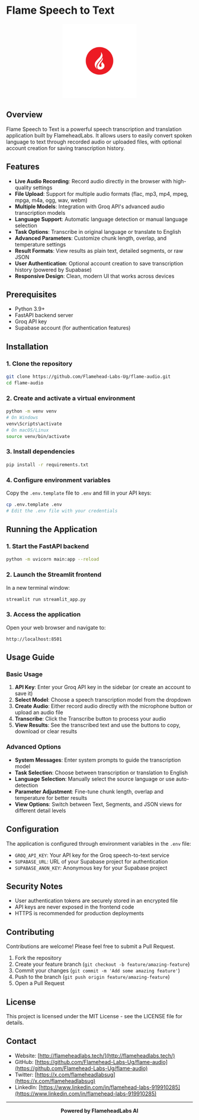 # Flame Speech to Text

<p align="center">
  <img src="logos/flame logo.jpg" alt="Flame Speech to Text Logo" width="200"/>
</p>

## Overview

Flame Speech to Text is a powerful speech transcription and translation application built by FlameheadLabs. It allows users to easily convert spoken language to text through recorded audio or uploaded files, with optional account creation for saving transcription history.

## Features

- **Live Audio Recording**: Record audio directly in the browser with high-quality settings
- **File Upload**: Support for multiple audio formats (flac, mp3, mp4, mpeg, mpga, m4a, ogg, wav, webm)
- **Multiple Models**: Integration with Groq API's advanced audio transcription models
- **Language Support**: Automatic language detection or manual language selection
- **Task Options**: Transcribe in original language or translate to English
- **Advanced Parameters**: Customize chunk length, overlap, and temperature settings
- **Result Formats**: View results as plain text, detailed segments, or raw JSON
- **User Authentication**: Optional account creation to save transcription history (powered by Supabase)
- **Responsive Design**: Clean, modern UI that works across devices

## Prerequisites

- Python 3.9+ 
- FastAPI backend server
- Groq API key
- Supabase account (for authentication features)

## Installation

### 1. Clone the repository

```bash
git clone https://github.com/Flamehead-Labs-Ug/flame-audio.git
cd flame-audio
```

### 2. Create and activate a virtual environment

```bash
python -m venv venv
# On Windows
venv\Scripts\activate
# On macOS/Linux
source venv/bin/activate
```

### 3. Install dependencies

```bash
pip install -r requirements.txt
```

### 4. Configure environment variables

Copy the `.env.template` file to `.env` and fill in your API keys:

```bash
cp .env.template .env
# Edit the .env file with your credentials
```

## Running the Application

### 1. Start the FastAPI backend

```bash
python -m uvicorn main:app --reload
```

### 2. Launch the Streamlit frontend

In a new terminal window:

```bash
streamlit run streamlit_app.py
```

### 3. Access the application

Open your web browser and navigate to:
```
http://localhost:8501
```

## Usage Guide

### Basic Usage

1. **API Key**: Enter your Groq API key in the sidebar (or create an account to save it)
2. **Select Model**: Choose a speech transcription model from the dropdown
3. **Create Audio**: Either record audio directly with the microphone button or upload an audio file
4. **Transcribe**: Click the Transcribe button to process your audio
5. **View Results**: See the transcribed text and use the buttons to copy, download or clear results

### Advanced Options

- **System Messages**: Enter system prompts to guide the transcription model
- **Task Selection**: Choose between transcription or translation to English
- **Language Selection**: Manually select the source language or use auto-detection
- **Parameter Adjustment**: Fine-tune chunk length, overlap and temperature for better results
- **View Options**: Switch between Text, Segments, and JSON views for different detail levels

## Configuration

The application is configured through environment variables in the `.env` file:

- `GROQ_API_KEY`: Your API key for the Groq speech-to-text service
- `SUPABASE_URL`: URL of your Supabase project for authentication
- `SUPABASE_ANON_KEY`: Anonymous key for your Supabase project

## Security Notes

- User authentication tokens are securely stored in an encrypted file
- API keys are never exposed in the frontend code
- HTTPS is recommended for production deployments

## Contributing

Contributions are welcome! Please feel free to submit a Pull Request.

1. Fork the repository
2. Create your feature branch (`git checkout -b feature/amazing-feature`)
3. Commit your changes (`git commit -m 'Add some amazing feature'`)
4. Push to the branch (`git push origin feature/amazing-feature`)
5. Open a Pull Request

## License

This project is licensed under the MIT License - see the LICENSE file for details.

## Contact

- Website: [http://flameheadlabs.tech/](http://flameheadlabs.tech/)
- GitHub: [https://github.com/Flamehead-Labs-Ug/flame-audio](https://github.com/Flamehead-Labs-Ug/flame-audio)
- Twitter: [https://x.com/flameheadlabsug](https://x.com/flameheadlabsug)
- LinkedIn: [https://www.linkedin.com/in/flamehead-labs-919910285](https://www.linkedin.com/in/flamehead-labs-919910285)

---

<p align="center">
  <b>Powered by FlameheadLabs AI</b>
</p>

